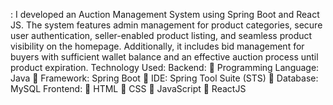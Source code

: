 : I developed an Auction Management System using Spring Boot and React JS. The 
system features admin management for product categories, secure user authentication, seller-enabled product 
listing, and seamless product visibility on the homepage. Additionally, it includes bid management for buyers 
with sufficient wallet balance and an effective auction process until product expiration. 
Technology Used:
Backend:  Programming Language: Java  Framework: Spring Boot  IDE: Spring Tool Suite (STS)  Database: MySQL 
Frontend:  HTML  CSS  JavaScript  ReactJS
